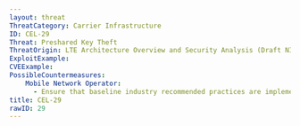 ```yaml
---
layout: threat
ThreatCategory: Carrier Infrastructure
ID: CEL-29
Threat: Preshared Key Theft
ThreatOrigin: LTE Architecture Overview and Security Analysis (Draft NISTIR 8071) [^166]
ExploitExample:
CVEExample:
PossibleCountermeasures:
    Mobile Network Operator:
      - Ensure that baseline industry recommended practices are implemented and validated
title: CEL-29
rawID: 29
---
```

